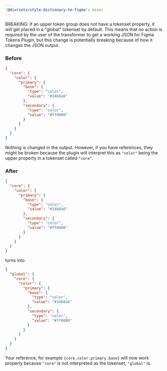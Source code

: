 ```yaml
---
'@divriots/style-dictionary-to-figma': minor
---
```


BREAKING: if an upper token group does not have a tokenset property, it will get placed in a "global" tokenset by default. This means that no action is required by the user of the transformer to get a working JSON for Figma Tokens Plugin, but this change is potentially breaking because of how it changes the JSON output.

### Before

```json
{
  "core": {
    "color": {
      "primary": {
        "base": {
          "type": "color",
          "value": "#14b8a6"
        },
        "secondary": {
          "type": "color",
          "value": "#ff0000"
        }
      }
    }
  }
}
```

Nothing is changed in the output. However, if you have references, they might be broken because the plugin will interpret this as `"color"` being the upper property in a tokenset called `"core"`.

### After

```json
{
  "core": {
    "color": {
      "primary": {
        "base": {
          "type": "color",
          "value": "#14b8a6"
        },
        "secondary": {
          "type": "color",
          "value": "#ff0000"
        }
      }
    }
  }
}
```

turns into

```json
{
  "global": {
    "core": {
      "color": {
        "primary": {
          "base": {
            "type": "color",
            "value": "#14b8a6"
          },
          "secondary": {
            "type": "color",
            "value": "#ff0000"
          }
        }
      }
    }
  }
}
```

Your reference, for example `{core.color.primary.base}` will now work properly because `"core"` is not interpreted as the tokenset, `"global"` is.
